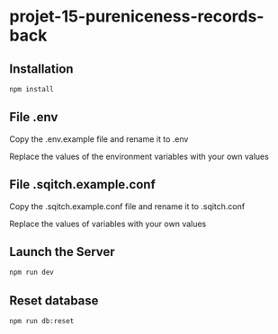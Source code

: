 # projet-15-pureniceness-records-back

## Installation

```bash
npm install
```

## File .env

Copy the .env.example file and rename it to .env

Replace the values of the environment variables with your own values

## File .sqitch.example.conf

Copy the .sqitch.example.conf file and rename it to .sqitch.conf

Replace the values of variables with your own values

## Launch the Server

```bash
npm run dev
```

## Reset database

```bash
npm run db:reset
```
